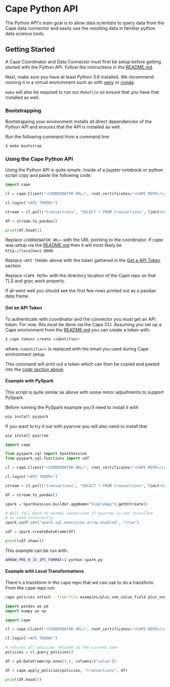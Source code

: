 # Cape Python API

The Python API's main goal is to allow data scientists to query data from the
Cape data connector and easily use the resulting data in familiar python data science tools.

## Getting Started

A Cape Coordinator and Data Connector must first be setup before getting started with the Python API.
Follow the instructions in the [README.md](https://github.com/capeprivacy/cape/blob/master/README.md).

Next, make sure you have at least Python 3.6 installed. We recommend running it in a virtual environment
such as with [venv](https://docs.python.org/3/library/venv.html) or
[conda](https://www.anaconda.com/products/individual).

`make` will also be required to run our `Makefile` so ensure that you have that installed as well.

### Bootstrapping

Bootstrapping your environment installs all direct dependencies of the Python API
and ensures that the API is installed as well.

Run the following command from a command line:

```bash
$ make bootstrap
```

### Using the Cape Python API

Using the Python API is quite simple. Inside of a juypter notebook or python script copy and paste the following code:

```python
import cape

cl = cape.Client("<COORDINATOR URL>", root_certificates="<CAPE REPO>/connector/certs/localhost.crt")

cl.login("<API TOKEN>")

stream = cl.pull("transactions", "SELECT * FROM transactions", limit=50)

df = stream.to_pandas()

print(df.head())
```

Replace `<COORDINATOR URL>` with the URL pointing to the coordinator. If cape was setup via the [README.md](https://github.com/capeprivacy/cape/blob/master/README.md)
then it will most likely be `http://localhost:8080`.

Replace `<API TOKEN>` above with the token gathered in the [Get a API Token](#get-a-api-token) section.

Replace `<CAPE REPO>` with the directory location of the Cape repo so that TLS and grpc work properly.

If all went well you should see the first few rows printed out as a pandas data frame.

#### Get an API Token

To authenticate with coordinator and the connector you must get an API token. For now, this must be done
via the Cape CLI. Assuming you set up a Cape environment from the
[README.md](https://github.com/capeprivacy/cape/blob/master/README.md) you can create a token with:

```bash
$ cape tokens create <identifier>
```

where `<identifier>` is replaced with the email you used during Cape environment setup.

This command will print out a token which can then be copied and pasted into
the [code section above](#using-the-cape-python-api).

#### Example with PySpark

This script is quite similar as above with some minor adjustments to support PySpark.

Before running the PySpark example you'll need to install it with

```bash
pip install pyspark
```

If you want to try it out with pyarrow you will also need to install that

```bash
pip install pyarrow
```

```python
import cape

from pyspark.sql import SparkSession
from pyspark.sql.functions import udf

cl = cape.Client("<COORDINATOR URL>", root_certificates="<CAPE REPO>/connector/certs/localhost.crt")

cl.login("<API TOKEN>")

stream = cl.pull("transactions", "SELECT * FROM transactions", limit=50)

df = stream.to_pandas()

spark = SparkSession.builder.appName("SimpleApp").getOrCreate()

# Will fall back to normal conversion if pyarrow is not installed
# or used incorrectly.
spark.conf.set("spark.sql.execution.arrow.enabled", "true")

sdf = spark.createDataFrame(df)

print(sdf.show())
```

This example can be run with:

```bash
ARROW_PRE_0_15_IPC_FORMAT=1 python spark.py
```

#### Example with Local Transformations

There's a transform in the cape repo that we can use to do a transform. From the cape repo run:

```bash
cape policies attach --from-file examples/plus_one_value_field plus_one_value_field global
```

```python
import pandas as pd
import numpy as np

import cape

cl = cape.Client("<COORDINATOR URL>", root_certificates="<CAPE REPO>/connector/certs/localhost.crt")

cl.login("<API TOKEN>")

# returns all policies related to the current user
policies = cl.query_policies()

df = pd.DataFrame(np.ones(5,), columns=["value"])

df = cape.apply_policies(policies, "transactions", df)

print(df.head())
```